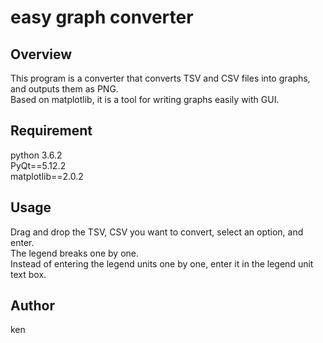 easy graph converter
==================
  
## Overview
This program is a converter that converts TSV and CSV files into graphs, and outputs them as PNG.  
Based on matplotlib, it is a tool for writing graphs easily with GUI.  

  

## Requirement
python 3.6.2   
PyQt==5.12.2  
matplotlib==2.0.2  

## Usage
Drag and drop the TSV, CSV you want to convert, select an option, and enter.  
The legend breaks one by one.  
Instead of entering the legend units one by one, enter it in the legend unit text box.

## Author
ken

